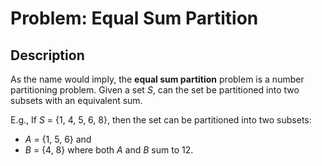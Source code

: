# Problem: Equal Sum Partition

## Description

As the name would imply, the **equal sum partition** problem is a number partitioning problem. Given a set *S*, can the set be partitioned into two subsets with an equivalent sum.

E.g.,
If *S* = {1, 4, 5, 6, 8}, then the set can be partitioned into two subsets:
* *A* = {1, 5, 6} and
* *B* = {4, 8}
where both *A* and *B* sum to 12.
